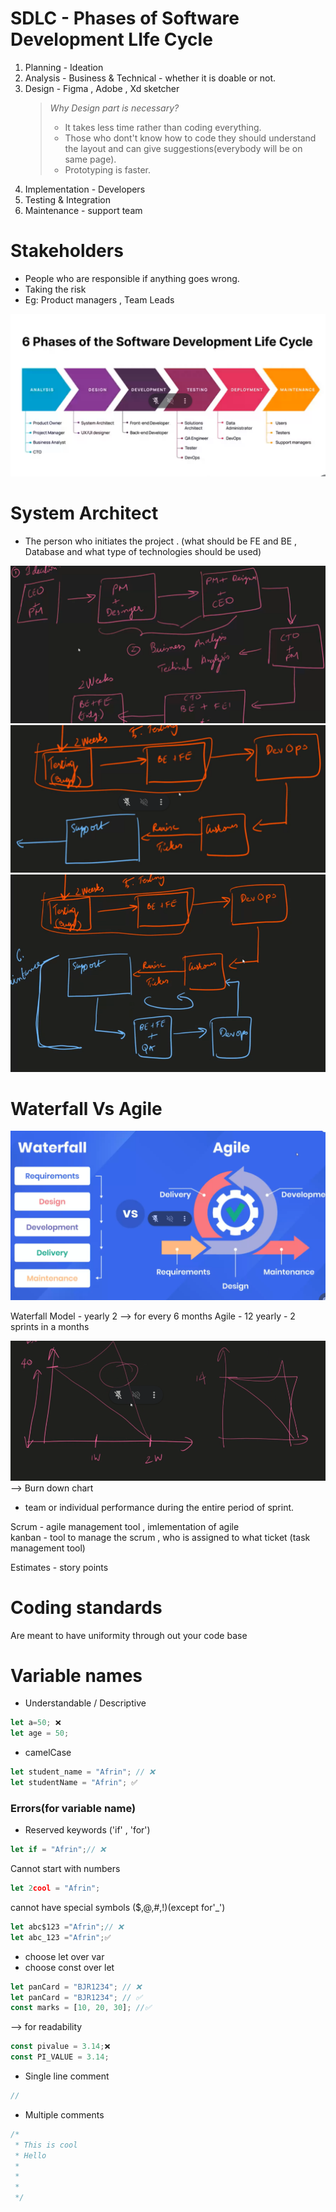 # SDLC - Phases of Software Development LIfe Cycle

1.  Planning - Ideation
2.  Analysis - Business & Technical - whether it is doable or not.
3.  Design - Figma , Adobe , Xd sketcher
    > _Why Design part is necessary?_
    >
    > - It takes less time rather than coding everything.
    > - Those who dont't know how to code they should understand the layout and can give suggestions(everybody will be on same page).
    > - Prototyping is faster.
4.  Implementation - Developers
5.  Testing & Integration
6.  Maintenance - support team

# Stakeholders

- People who are responsible if anything goes wrong.
- Taking the risk
- Eg: Product managers , Team Leads

![alt text](image-2.png)

# System Architect

- The person who initiates the project . (what should be FE and BE , Database and what type of technologies should be used)

![alt text](image-4.png)
![alt text](image-5.png)
![alt text](image-6.png)

# Waterfall Vs Agile

![alt text](image-7.png)

Waterfall Model - yearly 2 --> for every 6 months
Agile - 12 yearly - 2 sprints in a months

![alt text](image-8.png) --> Burn down chart

- team or individual performance during the entire period of sprint.

Scrum - agile management tool , imlementation of agile  
kanban - tool to manage the scrum , who is assigned to what ticket (task management tool)

Estimates - story points

# Coding standards

Are meant to have uniformity through out your code base

# Variable names

- Understandable / Descriptive

```js
let a=50; ❌
let age = 50;
```

- camelCase

```js
let student_name = "Afrin"; // ❌
let studentName = "Afrin"; ✅
```

### Errors(for variable name)

- Reserved keywords ('if' , 'for')

```js
let if = "Afrin";// ❌
```

Cannot start with numbers

```js
let 2cool = "Afrin";
```

cannot have special symbols ($,@,#,!)(except for'\_')

```js
let abc$123 ="Afrin";// ❌
let abc_123 ="Afrin";✅
```

- choose let over var
- choose const over let

```js
let panCard = "BJR1234"; // ❌
let panCard = "BJR1234"; // ✅
const marks = [10, 20, 30]; //✅
```

--> for readability

```js
const pivalue = 3.14;❌
const PI_VALUE = 3.14;
```

- Single line comment

```js
//
```

- Multiple comments

```js
/*
 * This is cool
 * Hello
 *
 *
 *
 */
```
